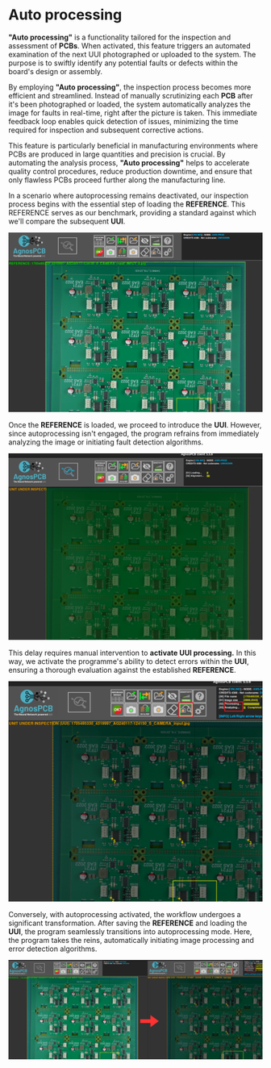 # Auto processing

**"Auto processing"** is a functionality tailored for the inspection and assessment of **PCBs**. When activated, this feature triggers an automated examination of the next UUI photographed or uploaded to the system. The purpose is to swiftly identify any potential faults or defects within the board's design or assembly.

By employing **"Auto processing"**, the inspection process becomes more efficient and streamlined. Instead of manually scrutinizing each **PCB** after it's been photographed or loaded, the system automatically analyzes the image for faults in real-time, right after the picture is taken. This immediate feedback loop enables quick detection of issues, minimizing the time required for inspection and subsequent corrective actions.

This feature is particularly beneficial in manufacturing environments where PCBs are produced in large quantities and precision is crucial. By automating the analysis process, **"Auto processing"** helps to accelerate quality control procedures, reduce production downtime, and ensure that only flawless PCBs proceed further along the manufacturing line.

In a scenario where autoprocessing remains deactivated, our inspection process begins with the essential step of loading the **REFERENCE**. This REFERENCE serves as our benchmark, providing a standard against which we'll compare the subsequent **UUI**. 

![REFERENCE photo](assets/autoprocess-ref.png)

Once the **REFERENCE** is loaded, we proceed to introduce the **UUI**. However, since autoprocessing isn't engaged, the program refrains from immediately analyzing the image or initiating fault detection algorithms. 

![Processing UUI](assets/autprocessing.UUI.png)

This delay requires manual intervention to **activate UUI processing.** In this way, we activate the programme's ability to detect errors within the **UUI**, ensuring a thorough evaluation against the established **REFERENCE**.

![UUI with errors and autoprocess on](assets/Autoprocess-faults.png)

Conversely, with autoprocessing activated, the workflow undergoes a significant transformation. After saving the **REFERENCE** and loading the **UUI**, the program seamlessly transitions into autoprocessing mode. Here, the program takes the reins, automatically initiating image processing and error detection algorithms. 

![Reference photo to UUI photo automatically processed](assets/autoprocess-auto.png)


